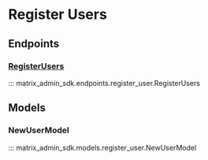 # Register Users

## Endpoints
### [RegisterUsers](https://matrix-org.github.io/synapse/latest/admin_api/register_api.html)
::: matrix_admin_sdk.endpoints.register_user.RegisterUsers

## Models
### NewUserModel
::: matrix_admin_sdk.models.register_user.NewUserModel
